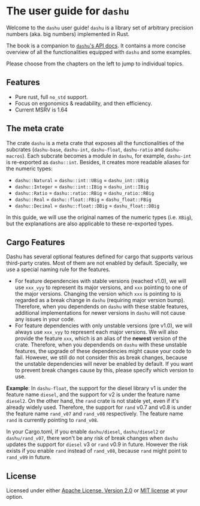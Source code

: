 # The user guide for `dashu`

Welcome to the `dashu` user guide! `dashu` is a library set of arbitrary precision numbers (aka. big numbers) implemented in Rust.

The book is a companion to [`dashu`'s API docs](https://docs.rs/dashu/latest/dashu/). It contains a more concise overview of all the functionalities equipped with `dashu` and some examples.

Please choose from the chapters on the left to jump to individual topics.

## Features

- Pure rust, full `no_std` support.
- Focus on ergonomics & readability, and then efficiency.
- Current MSRV is 1.64

## The meta crate

The crate `dashu` is a meta crate that exposes all the functionalities of the subcrates (`dashu-base`, `dashu-int`, `dashu-float`, `dashu-ratio` and `dashu-macros`). Each subcrate becomes a module in `dashu`, for example, `dashu-int` is re-exported as `dashu::int`. Besides, it creates more readable aliases for the numeric types:
- `dashu::Natural` = `dashu::int::UBig` = `dashu_int::UBig`
- `dashu::Integer` = `dashu::int::IBig` = `dashu_int::IBig`
- `dashu::Ratio` = `dashu::ratio::RBig` = `dashu_ratio::RBig`
- `dashu::Real` = `dashu::float::FBig` = `dashu_float::FBig`
- `dashu::Decimal` = `dashu::float::DBig` = `dashu_float::DBig`

In this guide, we will use the original names of the numeric types (i.e. `XBig`), but the explanations are also applicable to these re-exported types.

## Cargo Features

Dashu has several optional features defined for cargo that supports various third-party crates. Most of them are not enabled by default. Specially, we use a special naming rule for the features.
- For feature dependencies with stable versions (reached v1.0), we will use `xxx_vyy` to represent its major versions, and `xxx` pointing to one of the major versions. Changing the version which `xxx` is pointing to is regarded as a break change in `dashu` (requiring major version bump). Therefore, when you dependends on `dashu` with these stable features, additional implementations for newer versions in `dashu` will not cause any issues in your code.
- For feature dependencies with only unstable versions (pre v1.0), we will always use `xxx_vyy` to represent each major versions. We will also provide the feature `xxx`, which is an alias of the **newest** version of the crate. Therefore, when you dependends on `dashu` with these unstable features, the upgrade of these dependencies might cause your code to fail. However, we still do not consider this as break changes, because the unstable dependencies will never be enabled by default. If you want to prevent break changes cause by this, please specify which version to use.

**Example**: In `dashu-float`, the support for the diesel library v1 is under the feature name `diesel`, and the support for v2 is under the feature name `diesel2`. On the other hand, the `rand` crate is not stable yet, even if it's already widely used. Therefore, the support for `rand` v0.7 and v0.8 is under the feature name `rand_v07` and `rand_v08` respectively. The feature name `rand` is currently pointing to `rand_v08`.

In your Cargo.toml, if you enable `dashu/diesel`, `dashu/diesel2` or `dashu/rand_v07`, there won't be any risk of break changes when `dashu` updates the support for `diesel` v3 or `rand` v0.9 in future. However the risk exists if you enable `rand` instead of `rand_v08`, because `rand` might point to `rand_v09` in future.

## License

Licensed under either [Apache License, Version 2.0](https://www.apache.org/licenses/LICENSE-2.0) or [MIT license](https://opensource.org/licenses/MIT) at your option.
